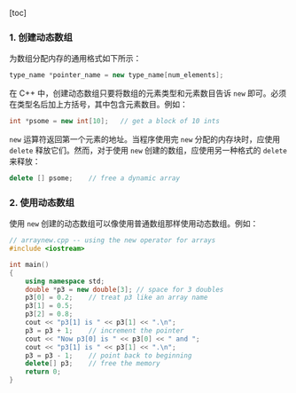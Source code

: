 [toc]

### 1. 创建动态数组

为数组分配内存的通用格式如下所示：

```cpp
type_name *pointer_name = new type_name[num_elements];
```

在 C++ 中，创建动态数组只要将数组的元素类型和元素数目告诉 `new` 即可。必须在类型名后加上方括号，其中包含元素数目。例如：

```cpp
int *psome = new int[10];	// get a block of 10 ints
```

`new` 运算符返回第一个元素的地址。当程序使用完 `new` 分配的内存块时，应使用 `delete` 释放它们。然而，对于使用 `new` 创建的数组，应使用另一种格式的 `delete` 来释放：

```cpp
delete [] psome;	// free a dynamic array
```

### 2. 使用动态数组

使用 `new` 创建的动态数组可以像使用普通数组那样使用动态数组。例如：

```cpp
// arraynew.cpp -- using the new operator for arrays
#include <iostream>

int main()
{
	using namespace std;
	double *p3 = new double[3];	// space for 3 doubles
	p3[0] = 0.2;	// treat p3 like an array name
	p3[1] = 0.5;
	p3[2] = 0.8;
	cout << "p3[1] is " << p3[1] << ".\n";
	p3 = p3 + 1;	// increment the pointer
	cout << "Now p3[0] is " << p3[0] << " and ";
	cout << "p3[1] is " << p3[1] << ".\n";
	p3 = p3 - 1;	// point back to beginning
	delete[] p3;	// free the memory
	return 0;
}
```

